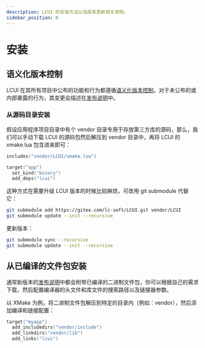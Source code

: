 ```yaml
---
description: LCUI 的安装方法以及版本更新相关说明。
sidebar_position: 0
---
```


# 安装

## 语义化版本控制 <a id="&#x8BED;&#x4E49;&#x5316;&#x7248;&#x672C;&#x63A7;&#x5236;"></a>

LCUI 在其所有项目中公布的功能和行为都遵循[语义化版本控制](https://semver.org/lang/zh-CN/)。对于未公布的或内部暴露的行为，其变更会描述在[发布说明](https://github.com/lc-soft/LCUI/releases)中。

### 从源码目录安装

假设应用程序项目目录中有个 vendor 目录专用于存放第三方库的源码，那么，我们可以手动下载 LCUI 的源码包然后解压到 vendor 目录中，再将 LCUI 的 xmake.lua 包含进来即可：

```lua title=xmake.lua
includes("vendor/LCUI/xmake.lua")

target("app")
  set_kind("binary")
  add_deps("lcui")
```

这种方式在需要升级 LCUI 版本的时候比较麻烦，可改用 git submodule 代替它：

```sh
git submodule add https://gitee.com/lc-soft/LCUI.git vendor/LCUI
git submodule update --init --recursive
```

更新版本：

```sh
git submodule sync --recursive
git submodule update --init --recursive
```

## 从已编译的文件包安装

通常新版本的[发布说明](https://github.com/lc-soft/LCUI/releases)中都会附带已编译的二进制文件包，你可以根据自己的需求下载，然后配置编译器的头文件和库文件的搜索路径以及链接器参数。

以 XMake 为例，将二进制文件包解压到特定的目录内（例如：vendor），然后添加编译和链接配置：

```lua title=xmake.lua
target("myapp")
  add_includedirs("vendor/include")
  add_linkdirs("vendor/lib")
  add_links("lcui")
```
